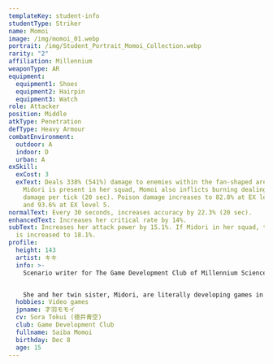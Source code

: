 ```yaml
---
templateKey: student-info
studentType: Striker
name: Momoi
image: /img/momoi_01.webp
portrait: /img/Student_Portrait_Momoi_Collection.webp
rarity: "2"
affiliation: Millennium
weaponType: AR
equipment:
  equipment1: Shoes
  equipment2: Hairpin
  equipment3: Watch
role: Attacker
position: Middle
atkType: Penetration
defType: Heavy Armour
combatEnvironment:
  outdoor: A
  indoor: D
  urban: A
exSkill:
  exCost: 3
  exText: Deals 338% (541%) damage to enemies within the fan-shaped area. If
    Midori is present in her squad, Momoi also inflicts burning dealing 72%
    damage per tick (20 sec). Poison damage increases to 82.8% at EX level 3,
    and 93.6% at EX level 5.
normalText: Every 30 seconds, increases accuracy by 22.3% (20 sec).
enhancedText: Increases her critical rate by 14%.
subText: Increases her attack power by 15.1%. If Midori in her squad, the effect
  is increased to 18.1%.
profile:
  height: 143
  artist: キキ
  info: >-
    Scenario writer for The Game Development Club of Millennium Science School.


    She and her twin sister, Midori, are literally developing games in the Game Development Department. She has a cheerful personality and was not a good match for her shy sister, but they hit it off with their passion for games and have become great friends.
  hobbies: Video games
  jpname: 才羽モモイ
  cv: Sora Tokui (徳井青空)
  club: Game Development Club
  fullname: Saiba Momoi
  birthday: Dec 8
  age: 15
---
```

